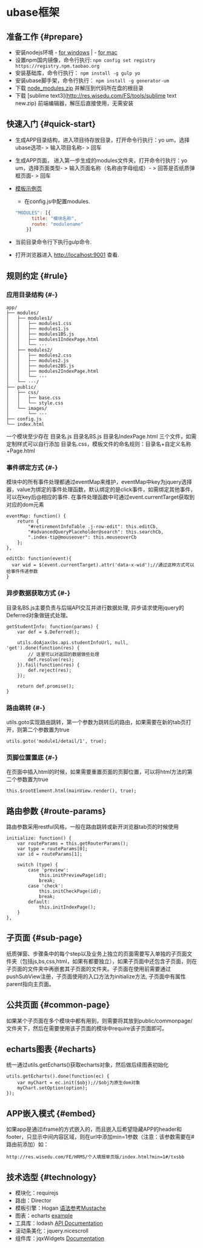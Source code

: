 # ubase框架

## 准备工作 {#prepare}

* 安装nodejs环境 -
  [for windows](http://res.wisedu.com/FS/tools/node-v5.6.0-x64.msi) \| - [for mac](http://res.wisedu.com/FS/tools/node-v6.3.0.pkg)
* 设置npm国内镜像，命令行执行:
  `npm config set registry https://registry.npm.taobao.org`
* 安装基础库，命令行执行：
  `npm install -g gulp yo`
* 安装ubase脚手架，命令行执行：
  `npm install -g generator-um`
* 下载 [node\_modules.zip](http://res.wisedu.com/FS/tools/node_modules.zip) 并解压到代码所在盘的根目录
* 下载 [sublime text3](http://res.wisedu.com/FS/tools/sublime text new.zip) 前端编辑器，解压后直接使用，无需安装

## 快速入门 {#quick-start}

* 生成APP目录结构，进入项目待存放目录，打开命令行执行：yo um，选择ubase选项-
  &gt;
  输入项目名称-
  &gt;
  回车
* 生成APP页面， 进入第一步生成的modules文件夹，打开命令行执行：yo um，选择页面类型-
  &gt;
  输入页面名称（名称由字母组成）-
  &gt;
  回答是否纸质弹框页面-
  &gt;
  回车
* [模板示例页](http://res.wisedu.com/FS/feType)

    * 在config.js中配置modules.
    ```javascript
    "MODULES": [{
          title: "模块名称",
          route: "modulename"
        }]


* 当前目录命令行下执行gulp命令.
* 打开浏览器进入
  [http://localhost:9001](http://localhost:9001/)
  查看.

## 规则约定 {#rule}

### 应用目录结构 {#-}

```
app/
├── modules/
│   ├── modules1/
│   │   ├── modules1.css
│   │   ├── modules1.js
│   │   ├── modules1BS.js
│   │   ├── modules1IndexPage.html
│   │   └── ···
│   ├── modules2/
│   │   ├── modules2.css
│   │   ├── modules2.js
│   │   ├── modules2BS.js
│   │   ├── modules2IndexPage.html
│   │   └── ···
│   └── ···/
├── public/
│   ├── css/
│   │   ├── base.css
│   │   └── style.css
│   └── images/
│       └── ···
├── config.js
└── index.html

```

一个模块至少存在 目录名.js 目录名BS.js 目录名IndexPage.html 三个文件，如需定制样式可以自行添加 目录名.css，模板文件的命名规则：目录名+自定义名称+Page.html

### 事件绑定方式 {#-}

模块中的所有事件处理都通过eventMap来维护，eventMap中key为jquery选择器，value为绑定的事件处理函数，默认绑定的是click事件，如需绑定其他事件，可以在key后@相应的事件. 在事件处理函数中可通过event.currentTarget获取到对应的dom元素

```
eventMap: function() {
    return {
        "#retirementInfoTable .j-row-edit": this.editCb,
        "#advancedQueryPlaceholder@search": this.searchCb,
        ".index-tip@mouseover": this.mouseoverCb
    };
},

```

```
editCb: function(event){
  var wid = $(event.currentTarget).attr('data-x-wid');//通过这种方式可以给事件传递参数
}

```

### 异步数据获取方式 {#-}

目录名BS.js主要负责与后端API交互并进行数据处理, 异步请求使用jquery的Deferred对象做链式处理。

```
getStudentInfo: function(params) {
    var def = $.Deferred();

    utils.doAjax(bs.api.studentInfoUrl, null, 'get').done(function(res) {
        // 这里可以对返回的数据做些处理
        def.resolve(res);
    }).fail(function(res) {
        def.reject(res);
    });

    return def.promise();
}

```

### 路由跳转 {#-}

utils.goto实现路由跳转，第一个参数为跳转后的路由，如果需要在新的tab页打开，则第二个参数置为true

```
utils.goto('module1/detail/1', true);

```

### 页脚位置置底 {#-}

在页面中插入html的时候，如果需要重置页面的页脚位置，可以将html方法的第二个参数置为true

```
this.$rootElement.html(mainView.render(), true);

```

## 路由参数 {#route-params}

路由参数采用restful风格，一般在路由跳转或新开浏览器tab页的时候使用

```
initialize: function() {
    var routeParams = this.getRouterParams();
    var type = routeParams[0];
    var id = routeParams[1];

    switch (type) {
        case 'preview':
            this.initPreviewPage(id);
            break;
        case 'check':
            this.initCheckPage(id);
            break;
        default:
            this.initIndexPage();
    }
},

```

## 子页面 {#sub-page}

纸质弹窗、步骤条中的每个step以及业务上独立的页面需要写入单独的子页面文件夹（包括js,bs,css,html，如果有都要独立），如果子页面中还包含子页面，则在子页面的文件夹中再嵌套其子页面的文件夹。子页面在使用前需要通过pushSubView注册，子页面使用的入口方法为initialize方法, 子页面中有属性parent指向主页面。

## 公共页面 {#common-page}

如果某个子页面在多个模块中都有用到，则需要将其放到public/commonpage/文件夹下，然后在需要使用该子页面的模块中require该子页面即可。

## echarts图表 {#echarts}

统一通过utils.getEcharts\(\)获取echarts对象，然后做后续图表初始化

```
utils.getEcharts().done(function(ec) {
    var myChart = ec.init($obj);//$obj为原生dom对象
    myChart.setOption(option);
});

```

## APP嵌入模式 {#embed}

如果app是通过iframe的方式嵌入的，而且嵌入后希望隐藏APP的header和footer，只显示中间内容区域，则在url中添加min=1参数（注意：该参数需要在\#路由前添加）如：

```
http://res.wisedu.com/FE/HRMS/个人填报单页版/index.html?min=1#/txsbb

```

## 技术选型 {#technology}

* 模块化：requirejs
* 路由：Director
* 模板引擎：Hogan
  [语法参考Mustache](http://blog.csdn.net/p569354158/article/details/8085595)
* 图表：echarts
  [example](http://echarts.baidu.com/examples.html)
* 工具库：lodash
  [API Documentation](https://lodash.com/docs)
* 滚动条美化：jquery.nicescroll
* 组件库：jqxWidgets
  [Documentation](http://www.jqwidgets.com/jquery-widgets-documentation/)



